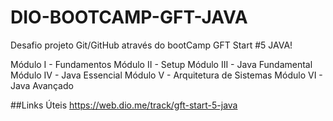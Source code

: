 # DIO-BOOTCAMP-GFT-JAVA

Desafio projeto Git/GitHub através do bootCamp GFT Start #5 JAVA!

Módulo I - Fundamentos
Módulo II - Setup
Módulo III - Java Fundamental
Módulo IV - Java Essencial
Módulo V - Arquitetura de Sistemas
Módulo VI - Java Avançado

##Links Úteis
https://web.dio.me/track/gft-start-5-java